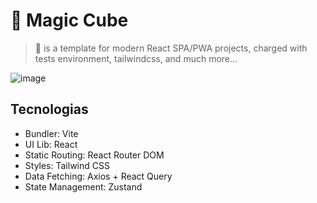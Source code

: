 # 🧊 Magic Cube

> 🧊 is a template for modern React SPA/PWA projects, charged with tests environment, tailwindcss, and much more...

![image](https://user-images.githubusercontent.com/15758789/229159321-d4bf7404-dec9-4463-84e5-940010a7d19a.png)

## Tecnologias

- Bundler: Vite
- UI Lib: React
- Static Routing: React Router DOM
- Styles: Tailwind CSS
- Data Fetching: Axios + React Query
- State Management: Zustand
